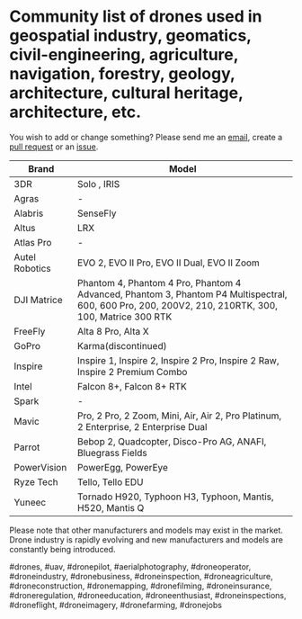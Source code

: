 # Community list of drones used in geospatial industry, geomatics, civil-engineering, agriculture, navigation, forestry, geology, architecture, cultural heritage, architecture, etc.

You wish to add or change something? Please send me an [email](mailto:mvarga1989@gmail.com), create a [pull request](https://github.com/mvarga1989/List_of_drones/pulls) or an [issue](https://github.com/mvarga1989/List_of_drones/issues).

| Brand     | Model                      |
|-----------|----------------------------|
| 3DR | Solo , IRIS                       |
| Agras     | -                           |
| Alabris     | SenseFly                           |
| Altus   | LRX |
| Atlas Pro | -                           |
| Autel Robotics  | EVO 2, EVO II Pro, EVO II Dual, EVO II Zoom |
| DJI Matrice | Phantom 4, Phantom 4 Pro, Phantom 4 Advanced, Phantom 3, Phantom P4 Multispectral, 600, 600 Pro, 200, 200V2, 210, 210RTK, 300, 100, Matrice 300 RTK   |
| FreeFly   | Alta 8 Pro, Alta X           |
| GoPro     | Karma(discontinued)            |
| Inspire   | Inspire 1, Inspire 2, Inspire 2 Pro, Inspire 2 Raw, Inspire 2 Premium Combo        |
| Intel     | Falcon 8+, Falcon 8+ RTK         |
| Spark     | -                           |
| Mavic     | Pro, 2 Pro, 2 Zoom, Mini, Air, Air 2, Pro Platinum, 2 Enterprise, 2 Enterprise Dual |
| Parrot    | Bebop 2, Quadcopter, Disco-Pro AG, ANAFI, Bluegrass Fields|
| PowerVision | PowerEgg, PowerEye |
| Ryze Tech | Tello, Tello EDU |
| Yuneec     | Tornado H920,  Typhoon H3, Typhoon, Mantis, H520, Mantis Q |


Please note that other manufacturers and models may exist in the market. Drone industry is rapidly evolving and new manufacturers and models are constantly being introduced.

#drones, #uav, #dronepilot, #aerialphotography, #droneoperator, #droneindustry, #dronebusiness, #droneinspection, #droneagriculture, #droneconstruction, #dronemapping, #dronefilming, #droneinsurance, #droneregulation, #droneeducation, #droneenthusiast, #droneinspections, #droneflight, #droneimagery, #dronefarming, #dronejobs
